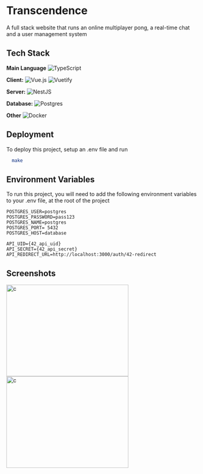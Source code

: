 
# Transcendence
A full stack website that runs an online multiplayer pong, a real-time chat and a user management system
## Tech Stack

**Main Language**
![TypeScript](https://img.shields.io/badge/typescript-%23007ACC.svg?style=for-the-badge&logo=typescript&logoColor=white)

**Client:**
![Vue.js](https://img.shields.io/badge/vuejs-%2335495e.svg?style=for-the-badge&logo=vuedotjs&logoColor=%234FC08D)
![Vuetify](https://img.shields.io/badge/Vuetify-1867C0?style=for-the-badge&logo=vuetify&logoColor=AEDDFF)

**Server:**
![NestJS](https://img.shields.io/badge/nestjs-%23E0234E.svg?style=for-the-badge&logo=nestjs&logoColor=white)

**Database:**
![Postgres](https://img.shields.io/badge/postgres-%23316192.svg?style=for-the-badge&logo=postgresql&logoColor=white)

**Other**
![Docker](https://img.shields.io/badge/docker-%230db7ed.svg?style=for-the-badge&logo=docker&logoColor=white)

## Deployment

To deploy this project, setup an .env file and run

```bash
  make
```


## Environment Variables

To run this project, you will need to add the following environment variables to your .env file, at the root of the project

```
POSTGRES_USER=postgres
POSTGRES_PASSWORD=pass123
POSTGRES_NAME=postgres
POSTGRES_PORT= 5432
POSTGRES_HOST=database

API_UID={42_api_uid}
API_SECRET={42_api_secret}
API_REDIRECT_URL=http://localhost:3000/auth/42-redirect
```

## Screenshots

<img src="https://github.com/ntantan/ft_transcendence/assets/78843500/3b050c51-d423-4752-8784-886d7f6bf2de" alt="c" width="320" height="240"/> <img src="https://github.com/ntantan/ft_transcendence/assets/78843500/76a0e54c-a9d3-400d-af7f-bb4ffcb5be86" alt="c" width="320" height="240"/>
